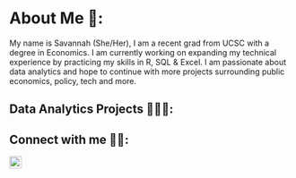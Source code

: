 <h1>  About Me 🙂:</h1>
     My name is Savannah (She/Her), I am a recent grad from UCSC with a degree in Economics.  I am currently working on expanding my technical experience by practicing my skills in R, SQL & Excel.  I am passionate about data analytics and hope to continue with more projects surrounding public economics, policy, tech and more.   

<h2>  Data Analytics Projects 👩🏻‍💻:</h2>



<h2>  Connect with me 🤳🏼:</h2>

[<img align="left" alt="SavannahRodriguez | LinkedIn" width="22px" src="https://cdn.jsdelivr.net/npm/simple-icons@v3/icons/linkedin.svg" />][linkedin]



[youtube]: https://www.youtube.com/c/joshmadakor
[linkedin]: www.linkedin.com/in/savannah-r-linkpage

<!--
**joshmadakor1/joshmadakor1** is a ✨ _special_ ✨ repository because its `README.md` (this file) appears on your GitHub profile.

Here are some ideas to get you started:

- 🔭 I’m currently working on ...
- 🌱 I’m currently learning ...
- 👯 I’m looking to collaborate on ...
- 🤔 I’m looking for help with ...
- 💬 Ask me about ...
- 📫 How to reach me: ...
- 😄 Pronouns: ...
- ⚡ Fun fact: ...
-->
